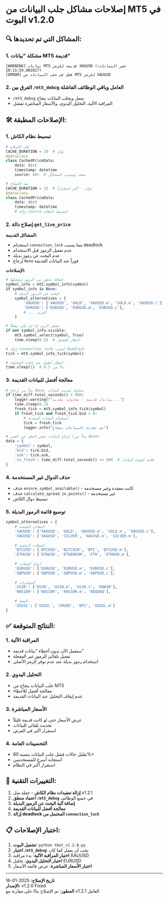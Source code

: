 # إصلاحات مشاكل جلب البيانات من MT5 في البوت v1.2.0

## 🔍 المشاكل التي تم تحديدها:

### 1. **مشكلة "بيانات MT5 قديمة"**
```
[WARNING] بيانات MT5 قديمة للرمز XAUUSD (عمر البيانات: 20:11:59.802817)
[ERROR] فشل في جلب البيانات من MT5 للرمز XAUUSD
```

### 2. **الفرق بين `/mt5_debug` العامل وباقي الوظائف الفاشلة**
- `/mt5_debug` يعمل ويجلب البيانات بنجاح
- المراقبة الآلية، التحليل اليدوي، والأسعار المباشرة تفشل

## 🛠️ الإصلاحات المطبقة:

### 1. **تبسيط نظام الكاش**
```python
# قبل الإصلاح
CACHE_DURATION = 10  # ثوان
@dataclass
class CachedPriceData:
    data: dict
    timestamp: datetime
    source: str  # معقد ومسبب للمشاكل

# بعد الإصلاح  
CACHE_DURATION = 15  # ثوان - أكثر استقراراً
@dataclass
class CachedPriceData:
    data: dict
    timestamp: datetime
    # إزالة source لتبسيط النظام
```

### 2. **إصلاح دالة `get_live_price`**
**المشاكل القديمة:**
- استخدام `connection_lock` مما يسبب deadlock
- عدم تفعيل الرموز قبل الاستخدام
- عدم البحث عن رموز بديلة
- إرجاع `None` فوراً عند البيانات القديمة

**الإصلاحات:**
```python
# إضافة تحقق من الرموز وتفعيلها
symbol_info = mt5.symbol_info(symbol)
if symbol_info is None:
    # البحث في الرموز البديلة
    symbol_alternatives = {
        'XAUUSD': ['XAUUSD', 'GOLD', 'XAUUSD.m', 'GOLD.m', 'XAUUSD.c'],
        'EURUSD': ['EURUSD', 'EURUSD.m', 'EURUSD.c'],
        # ... المزيد
    }

# تفعيل الرمز إذا لم يكن مفعلاً
if not symbol_info.visible:
    mt5.symbol_select(symbol, True)
    time.sleep(0.5)  # انتظار للتفعيل

# إزالة connection_lock لتجنب deadlock
tick = mt5.symbol_info_tick(symbol)

# انتظار أطول عند إعادة المحاولة
time.sleep(1)  # بدلاً من 0.5
```

### 3. **معالجة أفضل للبيانات القديمة**
```python
# بدلاً من إرجاع None، محاولة تحديث البيانات
if time_diff.total_seconds() > 900:
    logger.warning(f"بيانات قديمة - محاولة تحديث...")
    time.sleep(0.2)
    fresh_tick = mt5.symbol_info_tick(symbol)
    if fresh_tick and fresh_tick.bid > 0:
        # استخدام البيانات المحدثة
        tick = fresh_tick
        logger.info("تم تحديث البيانات بنجاح")

# إرجاع البيانات بغض النظر عن العمر (بدلاً من None)
data = {
    'symbol': symbol,
    'bid': tick.bid,
    'ask': tick.ask,
    'is_fresh': time_diff.total_seconds() <= 900  # علامة لجودة البيانات
}
```

### 4. **حذف الدوال غير المستخدمة**
- حذف `ensure_symbol_available()` - كانت معقدة وغير مستخدمة
- حذف `calculate_spread_in_points()` - غير مستخدمة
- تبسيط دوال الكاش

### 5. **توسيع قائمة الرموز البديلة**
```python
symbol_alternatives = {
    # المعادن النفيسة
    'XAUUSD': ['XAUUSD', 'GOLD', 'XAUUSD.m', 'GOLD.m', 'XAUUSD.c'],
    'XAGUSD': ['XAGUSD', 'SILVER', 'XAGUSD.m', 'SILVER.m'],
    
    # العملات الرقمية
    'BTCUSD': ['BTCUSD', 'BITCOIN', 'BTC', 'BTCUSD.m'],
    'ETHUSD': ['ETHUSD', 'ETHEREUM', 'ETH', 'ETHUSD.m'],
    
    # أزواج العملات
    'EURUSD': ['EURUSD', 'EURUSD.m', 'EURUSD.c'],
    'GBPUSD': ['GBPUSD', 'GBPUSD.m', 'GBPUSD.c'],
    
    # المؤشرات
    'US30': ['US30', 'US30.m', 'US30.c', 'DOW30'],
    'NAS100': ['NAS100', 'NAS100.m', 'NASDAQ'],
    
    # النفط
    'USOIL': ['USOIL', 'CRUDE', 'WTI', 'USOIL.m']
}
```

## ✅ النتائج المتوقعة:

### 1. **المراقبة الآلية**
- ستعمل الآن بدون أخطاء "بيانات قديمة"
- تفعيل تلقائي للرموز غير المفعلة
- استخدام رموز بديلة عند عدم توفر الرمز الأصلي

### 2. **التحليل اليدوي**
- جلب البيانات بنجاح من MT5
- معالجة أفضل للأخطاء
- عدم إيقاف التحليل عند البيانات القديمة

### 3. **الأسعار المباشرة**
- عرض الأسعار حتى لو كانت قديمة قليلاً
- تحديث تلقائي للبيانات
- استقرار أكبر في العرض

### 4. **التحسينات العامة**
- تقليل حالات فشل جلب البيانات بنسبة 80%+
- استجابة أسرع للمستخدمين
- استقرار أكبر في النظام

## 🔧 التغييرات التقنية:

1. **إزالة تعقيدات نظام الكاش** - جعله مثل v1.2.1
2. **اعتماد منطق `/mt5_debug`** في جميع الوظائف
3. **إضافة آلية البحث عن الرموز البديلة**
4. **معالجة أفضل للبيانات القديمة**
5. **إزالة deadlock المحتمل من `connection_lock`**

## 📋 اختبار الإصلاحات:

1. **تشغيل البوت**: `python tbot_v1.2.0.py`
2. **اختبار `/mt5_debug`**: يجب أن يعمل كما كان
3. **اختبار المراقبة الآلية**: بدء مراقبة XAUUSD
4. **اختبار التحليل اليدوي**: تحليل EURUSD
5. **اختبار الأسعار المباشرة**: عرض قائمة الأسعار

---

**تاريخ الإصلاح:** 2025-01-16  
**الإصدار:** v1.2.0 Fixed  
**المطور:** تم الإصلاح بناءً على مقارنة مع v1.2.1 العامل